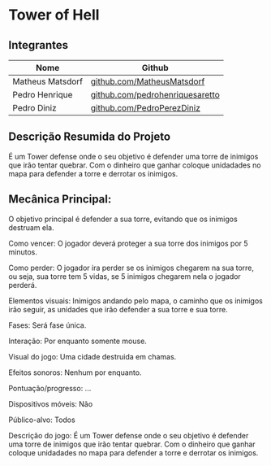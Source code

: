 # Tower of Hell

## Integrantes
| Nome              | Github                                                                     |
|-------------------|----------------------------------------------------------------------------|
| Matheus Matsdorf  | [github.com/MatheusMatsdorf](https://github.com/MatheusMatsdorf)           |
| Pedro Henrique    | [github.com/pedrohenriquesaretto](https://github.com/pedrohenriquesaretto) |
| Pedro Diniz       | [github.com/PedroPerezDiniz](https://github.com/PedroPerezDiniz)           |

## Descrição Resumida do Projeto
É um Tower defense onde o seu objetivo é defender uma torre de inimigos que irão tentar quebrar. Com o dinheiro que ganhar coloque unidadades no mapa para defender a torre e derrotar os inimigos.

## Mecânica Principal:
O objetivo principal é defender a sua torre, evitando que os inimigos destruam ela.

Como vencer:
O jogador deverá proteger a sua torre dos inimigos por 5 minutos.

Como perder:
O jogador ira perder se os inimigos chegarem na sua torre, ou seja, sua torre tem 5 vidas, se 5 inimigos chegarem nela o jogador perderá.

Elementos visuais:
Inimigos andando pelo mapa, o caminho que os inimigos irão seguir, as unidades que irão defender a sua torre e sua torre.

Fases:
Será fase única.

Interação:
Por enquanto somente mouse.

Visual do jogo:
Uma cidade destruida em chamas.

Efeitos sonoros:
Nenhum por enquanto.

Pontuação/progresso:
...

Dispositivos móveis:
Não

Público-alvo:
Todos

Descrição do jogo:
É um Tower defense onde o seu objetivo é defender uma torre de inimigos que irão tentar quebrar. Com o dinheiro que ganhar coloque unidadades no mapa para defender a torre e derrotar os inimigos.











